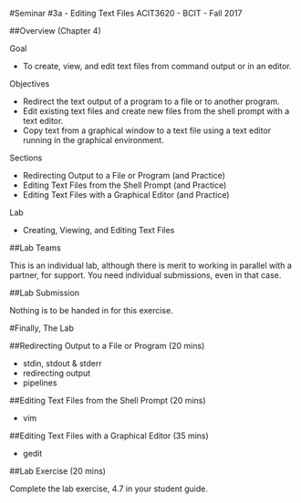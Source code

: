 #Seminar #3a - Editing Text Files
ACIT3620 - BCIT - Fall 2017

##Overview (Chapter 4)

Goal 
- To create, view, and edit text files from command output or in an editor.

Objectives 
- Redirect the text output of a program to a file or to another program.
- Edit existing text files and create new files from the shell
prompt with a text editor.
- Copy text from a graphical window to a text file using a
text editor running in the graphical environment.

Sections
- Redirecting Output to a File or Program (and Practice)
- Editing Text Files from the Shell Prompt (and Practice)
- Editing Text Files with a Graphical Editor (and Practice)

Lab
- Creating, Viewing, and Editing Text Files

##Lab Teams

This is an individual lab, although there is merit to working in parallel with a 
partner, for support. You need individual submissions, even in that case.

##Lab Submission

Nothing is to be handed in for this exercise.

#Finally, The Lab

##Redirecting Output to a File or Program (20 mins)

- stdin, stdout & stderr
- redirecting output
- pipelines

##Editing Text Files from the Shell Prompt (20 mins)

- vim

##Editing Text Files with a Graphical Editor (35 mins)

- gedit

##Lab Exercise (20 mins)

Complete the lab exercise, 4.7 in your student guide.

